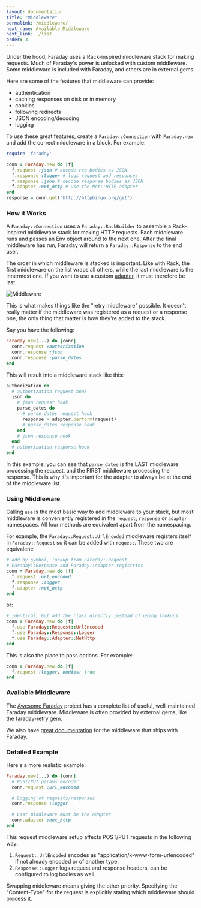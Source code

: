```yaml
---
layout: documentation
title: "Middleware"
permalink: /middleware/
next_name: Available Middleware
next_link: ./list
order: 3
---
```


Under the hood, Faraday uses a Rack-inspired middleware stack for making
requests. Much of Faraday's power is unlocked with custom middleware. Some
middleware is included with Faraday, and others are in external gems.

Here are some of the features that middleware can provide:

- authentication
- caching responses on disk or in memory
- cookies
- following redirects
- JSON encoding/decoding
- logging

To use these great features, create a `Faraday::Connection` with `Faraday.new`
and add the correct middleware in a block. For example:

```ruby
require 'faraday'

conn = Faraday.new do |f|
  f.request :json # encode req bodies as JSON
  f.response :logger # logs request and responses
  f.response :json # decode response bodies as JSON
  f.adapter :net_http # Use the Net::HTTP adapter
end
response = conn.get("http://httpbingo.org/get")
```

### How it Works

A `Faraday::Connection` uses a `Faraday::RackBuilder` to assemble a
Rack-inspired middleware stack for making HTTP requests. Each middleware runs
and passes an Env object around to the next one. After the final middleware has
run, Faraday will return a `Faraday::Response` to the end user.

The order in which middleware is stacked is important. Like with Rack, the first
middleware on the list wraps all others, while the last middleware is the
innermost one. If you want to use a custom [adapter](../adapters), it must
therefore be last.

![Middleware](../assets/img/middleware.png)

This is what makes things like the "retry middleware" possible.
It doesn't really matter if the middleware was registered as a request or a response one, the only thing that matter is how they're added to the stack.

Say you have the following:

```ruby
Faraday.new(...) do |conn|
  conn.request :authorization
  conn.response :json
  conn.response :parse_dates
end
```

This will result into a middleware stack like this:

```ruby
authorization do
  # authorization request hook
  json do
    # json request hook
    parse_dates do
      # parse_dates request hook
      response = adapter.perform(request)
      # parse_dates response hook
    end
    # json response hook
  end
  # authorization response hook
end
```

In this example, you can see that `parse_dates` is the LAST middleware processing the request, and the FIRST middleware processing the response.
This is why it's important for the adapter to always be at the end of the middleware list.

### Using Middleware

Calling `use` is the most basic way to add middleware to your stack, but most
middleware is conveniently registered in the `request`, `response` or `adapter`
namespaces. All four methods are equivalent apart from the namespacing.

For example, the `Faraday::Request::UrlEncoded` middleware registers itself in
`Faraday::Request` so it can be added with `request`. These two are equivalent:

```ruby
# add by symbol, lookup from Faraday::Request,
# Faraday::Response and Faraday::Adapter registries
conn = Faraday.new do |f|
  f.request :url_encoded
  f.response :logger
  f.adapter :net_http
end
```

or:

```ruby
# identical, but add the class directly instead of using lookups
conn = Faraday.new do |f|
  f.use Faraday::Request::UrlEncoded
  f.use Faraday::Response::Logger
  f.use Faraday::Adapter::NetHttp
end
```

This is also the place to pass options. For example:

```ruby
conn = Faraday.new do |f|
  f.request :logger, bodies: true
end
```

### Available Middleware

The [Awesome Faraday](https://github.com/lostisland/awesome-faraday/) project
has a complete list of useful, well-maintained Faraday middleware. Middleware is
often provided by external gems, like the
[faraday-retry](https://github.com/lostisland/faraday-retry) gem.

We also have [great documentation](list) for the middleware that ships with
Faraday.

### Detailed Example

Here's a more realistic example:

```ruby
Faraday.new(...) do |conn|
  # POST/PUT params encoder
  conn.request :url_encoded

  # Logging of requests/responses
  conn.response :logger

  # Last middleware must be the adapter
  conn.adapter :net_http
end
```

This request middleware setup affects POST/PUT requests in the following way:

1. `Request::UrlEncoded` encodes as "application/x-www-form-urlencoded" if not
  already encoded or of another type.
2. `Response::Logger` logs request and response headers, can be configured to log bodies as well.

Swapping middleware means giving the other priority. Specifying the
"Content-Type" for the request is explicitly stating which middleware should
process it.
